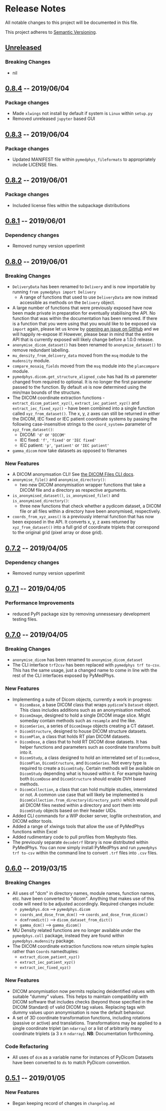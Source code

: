 <!-- markdownlint-disable MD024 -->

# Release Notes

All notable changes to this project will be documented in this file.

This project adheres to [Semantic Versioning](https://semver.org/spec/v2.0.0.html).

<!--  Template
## [Unreleased]

### Breaking Changes

- nil

### New Features

- nil

### Bug Fixes

- nil

### Code Refactoring

- nil

### Performance Improvements

- nil -->

## [Unreleased]

### Breaking Changes

- nil

## [0.8.4] -- 2019/06/04

### Package changes

- Made `xlwings` not install by default if system is `Linux` within `setup.py`
- Removed unreleased `jupyter` based GUI

## [0.8.3] -- 2019/06/04

### Package changes

- Updated MANIFEST file within `pymedphys_fileformats` to appropriately include
  LICENSE files.

## [0.8.2] -- 2019/06/01

### Package changes

- Included license files within the subpackage distributions

## [0.8.1] -- 2019/06/01

### Dependency changes

- Removed numpy version upperlimit

## [0.8.0] -- 2019/06/01

### Breaking Changes

- `DeliveryData` has been renamed to `Delivery` and is now importable by
  running `from pymedphys import Delivery`
  - A range of functions that used to use `DeliveryData` are now instead
    accessible as methods on the `Delivery` object.
- A large number of functions that were previously exposed have now been made
  private in preparation for eventually stabilising the API. No function that
  was within the documentation has been removed. If there is a function that
  you were using that you would like to be exposed via `import` again, please
  let us know by
  [opening an issue on GitHub](https://github.com/pymedphys/pymedphys/issues)
  and we will happily re-expose it! However, please bear in mind that the
  entire API that is currently exposed will likely change before a 1.0.0
  release.
- `anonymise_dicom_dataset()` has been renamed to `anonymise_dataset()` to
  remove redundant labelling.
- `mu_density_from_delivery_data` moved from the `msq` module to the
  `mudensity` module.
- `compare_mosaiq_fields` moved from the `msq` module into the `plancompare`
  module.
- `pymedphys.dicom.get_structure_aligned_cube` has had its `x0` paremeter
  changed from required to optional. It is no longer the first parameter
  passed to the function. By default `x0` is now determined using the min/max
  bounds of the structure.
- The DICOM coordinate extraction functions - `extract_dicom_patient_xyz()`,
  `extract_iec_patient_xyz()` and `extract_iec_fixed_xyz()` - have been
  combined into a single function called `xyz_from_dataset()`. The x, y, z axes
  can still be returned in either the DICOM, IEC fixed or IEC patient
  coordinate systems by passing the following case-insensitive strings to the
  `coord_system=` parameter of `xyz_from_dataset()`:
  - DICOM: `'d'` or `'DICOM'`
  - IEC fixed: `'f'`, `'fixed'` or `'IEC fixed'`
  - IEC patient: `'p'`, `'patient'` or `'IEC patient'`
- `gamma_dicom` now take datasets as opposed to filenames

### New Features

- A DICOM anonymsation CLI! See
  [the DICOM Files CLI docs](../user/interfaces/cli/dicom.rst).
- `anonymise_file()` and `anonymise_directory()`:
  - two new DICOM anonymisation
    wrapper functions that take a DICOM file and a directory as respective
    arguments.
- `is_anonymised_dataset()`, `is_anonymised_file()` and
  `is_anonymised_directory()`:
  - three new functions that check whether a pydicom
    dataset, a DICOM file or all files within a directory have been anonymised,
    respectively.
- `coords_from_xyz_axes()` is a previously internal function that has now been
  exposed in the API. It converts x, y, z axes returned by `xyz_from_dataset()`
  into a full grid of coordinate triplets that correspond to the original grid
  (pixel array or dose grid).

## [0.7.2] -- 2019/04/05

### Dependency changes

- Removed numpy version upperlimit

## [0.7.1] -- 2019/04/05

### Performance Improvements

- reduced PyPI package size by removing unnessesary development testing files.

## [0.7.0] -- 2019/04/05

### Breaking Changes

- `anonymise_dicom` has been renamed to `anonymise_dicom_dataset`
- The CLI interface `trf2csv` has been replaced with `pymedphys trf to-csv`.
  This has the same usage, just a changed name to come in line with the rest of
  the CLI interfaces exposed by PyMedPhys.

### New Features

- Implementing a suite of Dicom objects, currently a work in progress:
  - `DicomBase`, a base DICOM class that wraps `pydicom`'s `Dataset` object.
    This class includes additions such as an anonymisation method.
  - `DicomImage`, designed to hold a single DICOM image slice. Might someday
    contain methods such as `resample` and the like.
  - `DicomSeries`, a series of `DicomImage` objects creating a CT dataset.
  - `DicomStructure`, designed to house DICOM structure datasets.
  - `DicomPlan`, a class that holds RT plan DICOM datasets.
  - `DicomDose`, a class that to hold RT DICOM dose datasets. It has helper
    functions and parameters such as coordinate transforms built into it.
  - `DicomStudy`, a class designed to hold an interrelated set of `DicomDose`,
    `DicomPlan`, `DicomStructure`, and `DicomSeries`. Not every type is
    required to create a `DicomStudy`. Certain methods will be
    available on `DicomStudy` depending what is housed within it. For example
    having both `DicomDose` and `DicomStructure` should enable DVH based
    methods.
  - `DicomCollection`, a class that can hold multiple studies, interrelated or
    not. A common use case that will likely be implemented is
    `DicomCollection.from_directory(directory_path)` which would pull all DICOM
    files nested within a directory and sort them into `DicomStudy` objects
    based on their header UIDs.
- Added CLI commands for a WIP docker server, logfile orchestration, and DICOM
  editor tools.
- Added a range of xlwings tools that allow the use of PyMedPhys functions
  within Excel
- Added rudimentary code to pull profiles from Mephysto
  files.
- The previously separate `decodetrf` library is now distributed within
  PyMedPhys. You can now simply install PyMedPhys and run
  `pymedphys trf to-csv` within the command line to convert `.trf` files into
  `.csv` files.

## [0.6.0] -- 2019/03/15

### Breaking Changes

- All uses of "dcm" in directory names, module names, function names, etc.
  have been converted to "dicom". Anything that makes use of this code will
  need to be adjusted accordingly. Required changes include:
  - `pymedphys.dcm` --> `pymedphys.dicom`
  - `coords_and_dose_from_dcm()` --> `coords_and_dose_from_dicom()`
  - `dcmfromdict()` --> `dicom_dataset_from_dict()`
  - `gamma_dcm()` --> `gamma_dicom()`
- MU Density related functions are no longer available under the
  `pymedphys.coll` package, instead they are found within `pymedphys.mudensity`
  package.
- The DICOM coordinate extraction functions now return simple tuples rather
  than `Coords` namedtuples:
  - `extract_dicom_patient_xyz()`
  - `extract_iec_patient_xyz()`
  - `extract_iec_fixed_xyz()`

### New Features

- DICOM anonymisation now permits replacing deidentified values with suitable
  "dummy" values. This helps to maintain compatibility with DICOM software that
  includes checks (beyond those specified in the DICOM Standard) of valid DICOM
  tag values. Replacing tags with dummy values upon anonymisation is now the
  default behaviour.
- A set of 3D coordinate transformation functions, including rotations (passive
  or active) and translations. Transformations may be applied to a single
  coordinate triplet (an `ndarray`) or a list of arbitrarily many coordinate
  triplets (a 3 x n `ndarray`). **NB**: Documentation forthcoming.

### Code Refactoring

- All uses of `dcm` as a variable name for instances of PyDicom Datasets have
  been converted to `ds` to match PyDicom convention.

## [0.5.1] -- 2019/01/05

### New Features

- Began keeping record of changes in `changelog.md`

[Unreleased]: https://github.com/pymedphys/pymedphys/compare/v0.8.4...master
[0.8.4]: https://github.com/pymedphys/pymedphys/compare/v0.8.3...v0.8.4
[0.8.3]: https://github.com/pymedphys/pymedphys/compare/v0.8.2...v0.8.3
[0.8.2]: https://github.com/pymedphys/pymedphys/compare/v0.8.1...v0.8.2
[0.8.1]: https://github.com/pymedphys/pymedphys/compare/v0.8.0...v0.8.1
[0.8.0]: https://github.com/pymedphys/pymedphys/compare/v0.7.2...v0.8.0
[0.7.2]: https://github.com/pymedphys/pymedphys/compare/v0.7.1...v0.7.2
[0.7.1]: https://github.com/pymedphys/pymedphys/compare/v0.7.0...v0.7.1
[0.7.0]: https://github.com/pymedphys/pymedphys/compare/v0.6.0...v0.7.0
[0.6.0]: https://github.com/pymedphys/pymedphys/compare/v0.5.1...v0.6.0
[0.5.1]: https://github.com/pymedphys/pymedphys/compare/v0.4.3...v0.5.1
